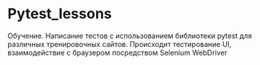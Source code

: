 # Pytest_lessons
Обучение. Написание тестов с использованием библиотеки pytest для различных тренировочных сайтов. Происходит тестирование UI, взаимодействие с браузером посредством Selenium WebDriver
